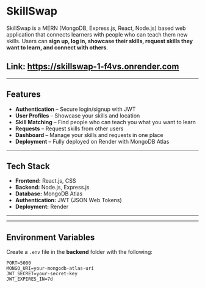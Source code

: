 

# SkillSwap

SkillSwap is a MERN (MongoDB, Express.js, React, Node.js) based web application that connects learners with people who can teach them new skills. Users can **sign up, log in, showcase their skills, request skills they want to learn, and connect with others**.

## Link: https://skillswap-1-f4vs.onrender.com

---

## Features
- **Authentication** – Secure login/signup with JWT  
- **User Profiles** – Showcase your skills and location  
- **Skill Matching** – Find people who can teach you what you want to learn  
- **Requests** – Request skills from other users  
- **Dashboard** – Manage your skills and requests in one place  
- **Deployment** – Fully deployed on Render with MongoDB Atlas  

---

##  Tech Stack
- **Frontend:** React.js, CSS  
- **Backend:** Node.js, Express.js  
- **Database:** MongoDB Atlas  
- **Authentication:** JWT (JSON Web Tokens)  
- **Deployment:** Render  

---

---

## Environment Variables
Create a `.env` file in the **backend** folder with the following:

```env
PORT=5000
MONGO_URI=your-mongodb-atlas-uri
JWT_SECRET=your-secret-key
JWT_EXPIRES_IN=7d

